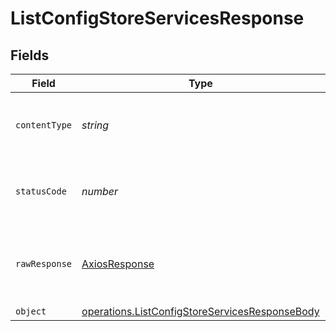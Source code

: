 # ListConfigStoreServicesResponse


## Fields

| Field                                                                                                            | Type                                                                                                             | Required                                                                                                         | Description                                                                                                      |
| ---------------------------------------------------------------------------------------------------------------- | ---------------------------------------------------------------------------------------------------------------- | ---------------------------------------------------------------------------------------------------------------- | ---------------------------------------------------------------------------------------------------------------- |
| `contentType`                                                                                                    | *string*                                                                                                         | :heavy_check_mark:                                                                                               | HTTP response content type for this operation                                                                    |
| `statusCode`                                                                                                     | *number*                                                                                                         | :heavy_check_mark:                                                                                               | HTTP response status code for this operation                                                                     |
| `rawResponse`                                                                                                    | [AxiosResponse](https://axios-http.com/docs/res_schema)                                                          | :heavy_minus_sign:                                                                                               | Raw HTTP response; suitable for custom response parsing                                                          |
| `object`                                                                                                         | [operations.ListConfigStoreServicesResponseBody](../../models/operations/listconfigstoreservicesresponsebody.md) | :heavy_minus_sign:                                                                                               | OK                                                                                                               |